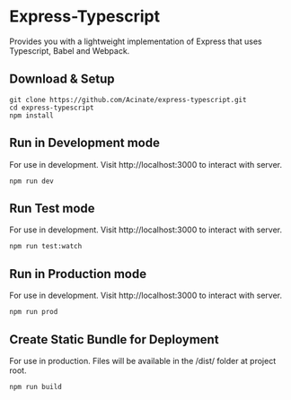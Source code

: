# Express-Typescript

Provides you with a lightweight implementation of Express that uses Typescript, Babel and Webpack.

## Download & Setup

```
git clone https://github.com/Acinate/express-typescript.git
cd express-typescript
npm install
```

## Run in Development mode

For use in development. Visit http://localhost:3000 to interact with server.

`npm run dev`

## Run Test mode

For use in development. Visit http://localhost:3000 to interact with server.

`npm run test:watch`

## Run in Production mode

For use in development. Visit http://localhost:3000 to interact with server.

`npm run prod`

## Create Static Bundle for Deployment

For use in production. Files will be available in the /dist/ folder at project root.

`npm run build`
